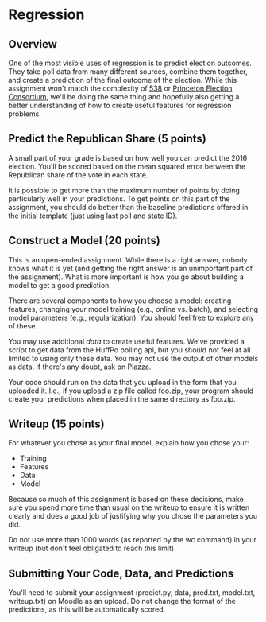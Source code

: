 
Regression
===============

Overview
---------------

One of the most visible uses of regression is to predict election
outcomes.  They take poll data from many different sources, combine
them together, and create a prediction of the final outcome of the
election.  While this assignment won't match the complexity of
[538](http://fivethirtyeight.com/) or
[Princeton Election Consortium](http://election.princeton.edu/), we'll
be doing the same thing and hopefully also getting a better
understanding of how to create useful features for regression
problems.

Predict the Republican Share (5 points)
----------------------------

A small part of your grade is based on how well you can predict the
2016 election.  You'll be scored based on the mean squared error between the
Republican share of the vote in each state.  

It is possible to get more than the maximum number of points by doing
particularly well in your predictions.  To get points on this part of
the assignment, you should do better than the baseline predictions
offered in the initial template (just using last poll and state ID).

Construct a Model (20 points)
-------------------------------

This is an open-ended assignment.  While there is a right answer,
nobody knows what it is yet (and getting the right answer is an
unimportant part of the assignment).  What is more important is how
you go about building a model to get a good prediction.

There are several components to how you choose a model: creating
features, changing your model training (e.g., online vs. batch), and
selecting model parameters (e.g., regularization).  You should feel
free to explore any of these.

You may use additional *data* to create useful features.  We've
provided a script to get data from the HuffPo polling api, but you
should not feel at all limited to using only these data.  You may not
use the output of other models as data.  If there's any doubt, ask on
Piazza.

Your code should run on the data that you upload in the form that you
uploaded it.  I.e., if you upload a zip file called foo.zip, your
program should create your predictions when placed in the same
directory as foo.zip.

Writeup (15 points)
-----------------------

For whatever you chose as your final model, explain how you chose
your:
* Training
* Features
* Data
* Model

Because so much of this assignment is based on these decisions, make
sure you spend more time than usual on the writeup to ensure it is
written clearly and does a good job of justifying why you chose the
parameters you did.

Do not use more than 1000 words (as reported by the wc command) in
your writeup (but don't feel obligated to reach this limit).

Submitting Your Code, Data, and Predictions
-----------------------

You'll need to submit your assignment (predict.py, data, pred.txt,
model.txt, writeup.txt) on Moodle as an upload.  Do not change the
format of the predictions, as this will be automatically scored.